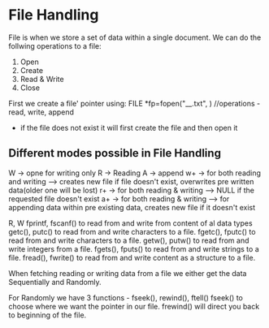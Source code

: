 # File Handling #
File is when we store a set of data within a single document.
We can do the follwing operations to a file:
1. Open
2. Create
3. Read & Write
4. Close

First we create a file' pointer using: 
FILE *fp=fopen("__.txt", <mode to be opened in>) //operations - read, write, append
* if the file does not exist it will first create the file and then open it

## Different modes possible in File Handling
W -> opne for writing only
R -> Reading
A -> append
w+ -> for both reading and writing --> creates new file if file doesn't exist, overwrites pre written data(older one will be lost)
r+ -> for both reading & writing --> NULL if the requested file doesn't exist
a+ -> for both reading & writing --> for appending data within pre existing data,  creates new file if it doesn't exist

R, W
fprintf, fscanf() to read from and write from content of al data types
getc(), putc() to read from and write characters to a file.
fgetc(), fputc() to read from and write characters to a file.
getw(), putw() to read from and write integers from a file.
fgets(), fputs() to read from and write strings to a file.
fread(), fwrite() to read from and write content as a structure to a file.

When fetching reading or writing data from a file we either get the data Sequentially and Randomly.

For Randomly we have 3 functions - fseek(), rewind(), ftell()
fseek() to choose where we want the pointer in our file.
frewind() will direct you back to beginning of the file.
    